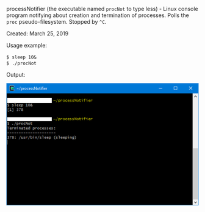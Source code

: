 processNotifier (the executable named `procNot` to type less) - Linux console program notifying about creation and termination of processes.
Polls the `proc` pseudo-filesystem. Stopped by `^C`.

Created: March 25, 2019

Usage example:

```shell
$ sleep 10&
$ ./procNot
```

Output:

![Program output](output.png)
